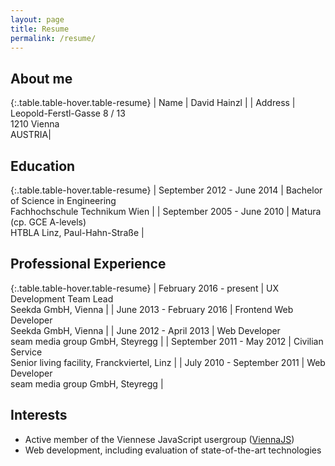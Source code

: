 ```yaml
---
layout: page
title: Resume
permalink: /resume/
---
```


## About me

{:.table.table-hover.table-resume}
| Name | David Hainzl |
| Address | Leopold-Ferstl-Gasse 8 / 13<br>1210 Vienna<br>AUSTRIA|

## Education

{:.table.table-hover.table-resume}
| September 2012 - June 2014 | Bachelor of Science in Engineering<br>Fachhochschule Technikum Wien |
| September 2005 - June 2010 | Matura (cp. GCE A-levels)<br>HTBLA Linz, Paul-Hahn-Straße |

## Professional Experience

{:.table.table-hover.table-resume}
| February 2016 - present | UX Development Team Lead<br>Seekda GmbH, Vienna |
| June 2013 - February 2016 | Frontend Web Developer<br>Seekda GmbH, Vienna |
| June 2012 - April 2013 | Web Developer<br>seam media group GmbH, Steyregg |
| September 2011 - May 2012 | Civilian Service<br>Senior living facility, Franckviertel, Linz |
| July 2010 - September 2011 | Web Developer<br>seam media group GmbH, Steyregg |

## Interests

* Active member of the Viennese JavaScript usergroup ([ViennaJS](http://www.meetup.com/viennajs/))
* Web development, including evaluation of state-of-the-art technologies
